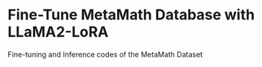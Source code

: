 # Fine-Tune MetaMath Database with LLaMA2-LoRA
Fine-tuning and Inference codes of the MetaMath Dataset
